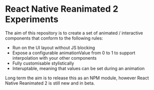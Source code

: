 # React Native Reanimated 2 Experiments

The aim of this repository is to create a set of animated / interactive components that conform to the following rules:

- Run on the UI layout without JS blocking
- Expose a configurable animationValue from 0 to 1 to support interpolation with your other components
- Fully customisable stylistically
- Interuptable, meaning that values can be set during an animation


Long term the aim is to release this as an NPM module, however React Native Reanimated 2 is still new and in beta.
